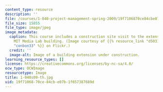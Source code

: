 ```yaml
---
content_type: resource
description: ''
file: /courses/1-040-project-management-spring-2009/19f7106870ce84cbe07b1f657387689d_1-040s09-th.jpg
file_size: 15855
file_type: image/jpeg
image_metadata:
  caption: This course includes a construction site visit to the extension of the
    MIT Media Lab building. (Image courtesy of {{% resource_link "d5031f87-479a-4bc1-bcd5-d59f2e75eb46"
    "conbon33" %}} on Flickr.)
  credit: ''
  image-alt: Image of a building extension under construction.
learning_resource_types: []
license: https://creativecommons.org/licenses/by-nc-sa/4.0/
ocw_type: OCWImage
resourcetype: Image
title: 1-040s09-th.jpg
uid: 19f71068-70ce-84cb-e07b-1f657387689d
---
```

